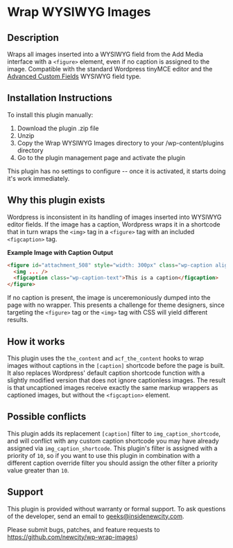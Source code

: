 # Wrap WYSIWYG Images

## Description

Wraps all images inserted into a WYSIWYG field from the Add Media interface with a
`<figure>` element, even if no caption is assigned to the image. Compatible with the standard
Wordpress tinyMCE editor and the [Advanced Custom Fields](https://www.advancedcustomfields.com/)
WYSIWYG field type.

## Installation Instructions
To install this plugin manually:
1. Download the plugin .zip file
2. Unzip
3. Copy the Wrap WYSIWYG Images directory to your /wp-content/plugins directory
4. Go to the plugin management page and activate the plugin

This plugin has no settings to configure -- once it is activated, it starts doing it's work immediately.

## Why this plugin exists

Wordpress is inconsistent in its handling of images inserted into WYSIWYG editor fields.
If the image has a caption, Wordpress wraps it in a shortcode that in turn wraps the `<img>` tag in
a `<figure>` tag with an included `<figcaption>` tag.

**Example Image with Caption Output**

```HTML
<figure id="attachment_508" style="width: 300px" class="wp-caption alignnone">
  <img ... />
  <figcaption class="wp-caption-text">This is a caption</figcaption>
</figure>
```

If no caption is present, the image is unceremoniously dumped into the page with no wrapper.
This presents a challenge for theme designers, since targeting the `<figure>` tag or the `<img>` tag
with CSS will yield different results.

## How it works

This plugin uses the `the_content` and `acf_the_content` hooks to wrap images without captions in the `[caption]` shortcode
before the page is built. It also replaces Wordpress' default caption shortcode function with a slightly
modified version that does not ignore captionless images. The result is that uncaptioned images receive
exactly the same markup wrappers as captioned images, but without the `<figcaption>` element.

## Possible conflicts
This plugin adds its replacement `[caption]` filter to `img_caption_shortcode`, and will conflict with any custom
caption shortcode you may have already assigned via `img_caption_shortcode`. This plugin's filter is assigned with
a priority of `10`, so if you want to use this plugin in combination with a different caption override filter you should
assign the other filter a priority value greater than `10`.

## Support
This plugin is provided without warranty or formal support. To ask questions of the developer, send an email
to geeks@insidenewcity.com.

Please submit bugs, patches, and feature requests to  
https://github.com/newcity/wp-wrap-images)